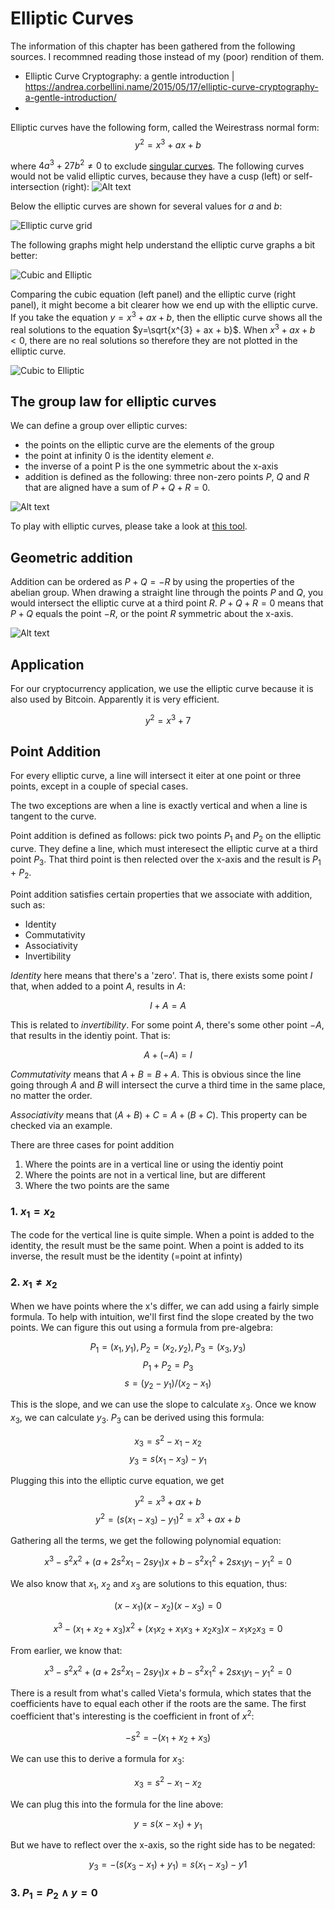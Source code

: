# Elliptic Curves

The information of this chapter has been gathered from the following sources. I recommned reading those instead of my (poor) rendition of them.
- Elliptic Curve Cryptography: a gentle introduction | https://andrea.corbellini.name/2015/05/17/elliptic-curve-cryptography-a-gentle-introduction/
-  

Elliptic curves have the following form, called the Weirestrass normal form:
$$y^{2}=x^{3} + ax + b$$

where $4a^{3}+27b^{2}\neq 0$ to exclude [singular curves](https://en.wikipedia.org/wiki/Singularity_(mathematics)). The following curves would not be valid elliptic curves, because they have a cusp (left) or self-intersection (right):
![Alt text](images/singularities.png)

Below the elliptic curves are shown for several values for $a$ and $b$:

![Elliptic curve grid](images/elliptic_curves_grid.svg)

The following graphs might help understand the elliptic curve graphs a bit better:

![Cubic and Elliptic](images/both-curves-0-7.svg)

Comparing the cubic equation (left panel) and the elliptic curve (right panel), it might become a bit clearer how we end up with the elliptic curve. If you take the equation $y=x^{3} + ax + b$, then the elliptic curve shows all the real solutions to the equation $y=\sqrt{x^{3} + ax + b}$. When $x^{3} + ax + b < 0$, there are no real solutions so therefore they are not plotted in the elliptic curve.

![Cubic to Elliptic](images/cubic-to-elliptic.svg)


## The group law for elliptic curves
We can define a group over elliptic curves:
- the points on the elliptic curve are the elements of the group
- the point at infinity $0$ is the identity element $e$.
- the inverse of a point P is the one symmetric about the x-axis
- addition is defined as the following: three non-zero points $P$, $Q$ and $R$ that are aligned have a sum of $P + Q + R = 0$. 

![Alt text](images/three-aligned-points.png)

To play with elliptic curves, please take a look at [this tool](https://andrea.corbellini.name/ecc/interactive/reals-add.html). 

## Geometric addition
Addition can be ordered as $P + Q = -R$ by using the properties of the abelian group. When drawing a straight line through the points $P$ and $Q$, you would intersect the elliptic curve at a third point $R$. $P + Q + R = 0$ means that $P + Q$ equals the point $-R$, or the point $R$ symmetric about the x-axis.

![Alt text](images/point-addition.png)

## Application
For our cryptocurrency application, we use the elliptic curve because it is also used by Bitcoin. Apparently it is very efficient.

$$y^{2}=x^{3} + 7$$

## Point Addition
For every elliptic curve, a line will intersect it eiter at one point or three points, except in a couple of special cases.

The two exceptions are when a line is exactly vertical and when a line is tangent to the curve.

Point addition is defined as follows: pick two points $P_{1}$ and $P_{2}$ on the elliptic curve. They define a line, which must interesect the elliptic curve at a third point $P_{3}$. That third point is then relected over the x-axis and the result is $P_{1}$ + $P_{2}$.

Point addition satisfies certain properties that we associate with addition, such as:
- Identity
- Commutativity
- Associativity
- Invertibility

_Identity_ here means that there's a 'zero'. That is, there exists some point $I$ that, when added to a point $A$, results in $A$:

$$I + A=A$$

This is related to _invertibility_. For some point $A$, there's some other point $-A$, that results in the identiy point. That is:

$$A + (-A) = I$$

_Commutativity_ means that $A + B = B + A$. This is obvious since the line going through $A$ and $B$ will intersect the curve a third time in the same place, no matter the order.

_Associativity_ means that $(A + B) + C = A + (B + C)$. This property can be checked via an example. 

There are three cases for point addition
1. Where the points are in a vertical line or using the identiy point
2. Where the points are not in a vertical line, but are different
3. Where the two points are the same

### 1. $x_{1} = x_{2}$
The code for the vertical line is quite simple. When a point is added to the identity, the result must be the same point. 
When a point is added to its inverse, the result must be the identity (=point at infinty)

### 2. $x_{1} \neq x_{2}$

When we have points where the x's differ, we can add using a fairly simple formula. To help with intuition, we'll first find the slope created by the two points. We can figure this out using a formula from pre-algebra:

$$P_{1} = (x_{1}, y_{1}), P_{2}=(x_{2}, y_{2}), P_{3}=(x_{3}, y_{3})$$
$$P_{1} + P_{2} = P_{3}$$
$$s = (y_{2}-y_{1})/(x_{2}-x_{1})$$

This is the slope, and we can use the slope to calculate $x_{3}$. Once we know $x_{3}$, we can calculate $y_{3}$. $P_{3}$ can be derived using this formula:

$$x_{3} = s^{2} - x_{1} - x_{2}$$
$$y_{3} = s(x_{1} - x_{3}) - y_{1}$$

Plugging this into the elliptic curve equation, we get

$$y^{2}=x^{3}+ax+b$$
$$y^{2}=(s(x_{1} - x_{3}) - y_{1})^{2}=x^{3}+ax+b$$

Gathering all the terms, we get the following polynomial equation:

$$x^{3} - s^{2}x^{2} + (a + 2s^{2}x_{1} - 2sy_{1})x + b - s^{2}x_{1}^{2} + 2sx_{1}y_{1} - y_{1}^{2} =0$$

We also know that $x_{1}$, $x_{2}$ and $x_{3}$ are solutions to this equation, thus:

$$(x-x_{1})(x-x_{2})(x-x_{3})=0$$

$$x^{3} - (x_{1}+x_{2}+x_{3})x^{2} + (x_{1}x_{2} + x_{1}x_{3} + x_{2}x_{3})x - x_{1}x_{2}x_{3} = 0$$

From earlier, we know that:

$$x^{3} - s^{2}x^{2} + (a + 2s^{2}x_{1} - 2sy_{1})x + b - s^{2}x_{1}^{2} + 2sx_{1}y_{1} - y_{1}^{2} =0$$

There is a result from what's called Vieta's formula, which states that the coefficients have to equal each other if the roots are the same. The first coefficient that's interesting is the coefficient in front of $x^{2}$:

$$-s^{2} = -(x_{1}+ x_{2}+x_{3})$$

We can use this to derive a formula for $x_{3}$:

$$x_{3}= s^{2} - x_{1} - x_{2}$$

We can plug this into the formula for the line above:

$$y=s(x-x_{1})+y_{1}$$

But we have to reflect over the x-axis, so the right side has to be negated:

$$y_{3} = -(s(x_{3}-x_{1}) + y_{1}) = s(x_{1} - x_{3}) - y1$$

### 3. $P_{1}=P_{2} \land y = 0$

